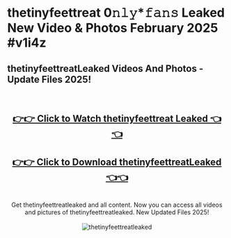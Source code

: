 # thetinyfeettreat 0𝚗𝚕𝚢*𝚏𝚊𝚗𝚜 Leaked New Video & Photos February 2025 #v1i4z

<h2>thetinyfeettreatLeaked Videos And Photos - Update Files 2025!</h2>
<br>
<div align="center">
<h2><a href="https://mediaupload.pro?title=thetinyfeettreat&ref=11F" rel="nofollow">👉👉 Click to Watch thetinyfeettreat Leaked 👈👈</a></h2>
<h2><a href="https://mediaupload.pro?title=thetinyfeettreat&ref=11F" rel="nofollow">👉👉 Click to Download thetinyfeettreatLeaked 👈👈</a></h2>
<br>
Get thetinyfeettreatleaked and all content. Now you can access all videos and pictures of thetinyfeettreatleaked. New Updated Files 2025!
<br>
<br>
<a href="https://mediaupload.pro?title=thetinyfeettreat&ref=11F" rel="nofollow" data-target="animated-image.originalLink"><img src="https://i.ibb.co/Gkj2r4b/banner.png" alt="thetinyfeettreatleaked" style="max-width: 100%; display: inline-block;" data-target="animated-image.originalImage"></a>
</div>
<br>

